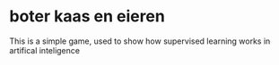 # boter kaas en eieren
This is a simple game, used to show how supervised learning works in artifical inteligence 
